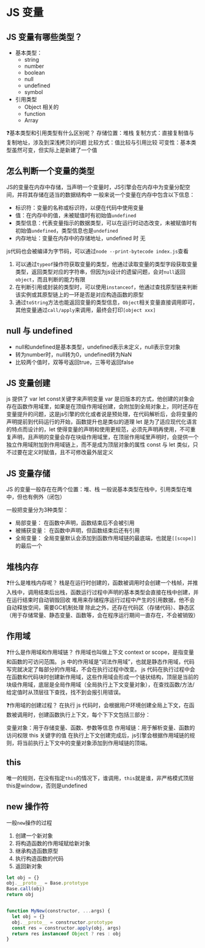# JS 变量
## JS 变量有哪些类型？
- 基本类型：
  - string
  - number
  - boolean
  - null
  - undefined
  - symbol
- 引用类型
  - Object 相关的
  - function
  - Array

❓基本类型和引用类型有什么区别呢？ 
存储位置：堆栈 
复制方式：直接复制值与复制地址，涉及到深浅拷贝的问题 
比较方式：值比较与引用比较 
可变性：基本类型虽然可变，但实际上是新建了一个值

## 怎么判断一个变量的类型
JS的变量在内存中存储，当声明一个变量时，JS引擎会在内存中为变量分配空间，并将其存储在适当的数据结构中
一般来说一个变量在内存中包含以下信息：
- 标识符：变量的名称或标识符，以便在代码中使用变量
- 值：在内存中的值，未被赋值时有初始值`undefined`
- 类型信息：代表变量指示的数据类型，可以在运行时动态改变，未被赋值时有初始值`undefined`，类型信息也是`undefined`
- 内存地址：变量在内存中的存储地址，undefined 时 无

js代码也会被编译为字节码，可以通过`node --print-bytecode index.js`查看

1. 可以通过`typeof`操作符获取变量的类型，他通过读取变量的类型字段获取变量类型，返回类型对应的字符串，但因为js设计的遗留问题，会对`null`返回`object`，而且判断的能力有限
2. 在判断引用或封装的类型时，可以使用`instanceof`，他通过查找原型链来判断该实例或其原型链上的一环是否是对应构造函数的原型
3. 通过`toString`方法也能返回变量的类型信息，`Object`相关变量直接调用即可，其他变量通过`call/apply`来调用，最终会打印`[object xxx]`

## null 与 undefined
- null和undefined是基本类型，undefined表示未定义，null表示空对象
- 转为number时，null转为0，undefined转为NaN
- 比较两个值时，双等号返回true，三等号返回false

## JS 变量创建
js 提供了 var let const关键字来声明变量
var 是旧版本的方式，他创建的对象会存在函数作用域里，如果是在顶级作用域创建，会附加到全局对象上，同时还存在变量提升的问题，这是js引擎的优化或者说是预处理，在代码解析后，会将变量的声明提前到代码运行的开始，函数提升也是类似的道理 
let 是为了适应现代化语言的特点而设计的，let 使得变量的声明和使用更规范，必须先声明再使用，不可重复声明，且声明的变量会存在块级作用域里，在顶层作用域里声明时，会提供一个独立作用域附加到作用域链上，而不是成为顶层对象的属性 
const 与 let 类似，只不过要在定义时赋值，且不可修改最外层定义

## JS 变量存储
JS 的变量一般存在在两个位置：堆、栈
一般说基本类型在栈中，引用类型在堆中，但也有例外（闭包）

一般把变量分为3种类型：
- 局部变量：
  在函数中声明，函数结束后不会被引用
- 被捕获变量：
  在函数中声明，但函数结束后还有引用
- 全局变量：
  全局变量默认会添加到函数作用域链的最底端，也就是`[[scope]]`的最后一个

## 堆栈内存
❓什么是堆栈内存呢？ 
栈是在运行时创建的，函数被调用时会创建一个栈帧，并推入栈中，调用结束后出栈，函数运行过程中声明的基本类型会直接在栈中创建，并在运行结束时自动销毁回收 
堆用来存储程序运行过程中产生的引用数据，他不会自动释放空间，需要GC机制处理 除此之外，还存在代码区（存储代码）、静态区（用于存储常量、静态变量、函数等，会在程序运行期间一直存在，不会被销毁）

## 作用域
❓什么是作用域和作用域链？ 
作用域也叫做上下文 context or scope，是指变量和函数的可访问范围。
js 中的作用域是“词法作用域”，也就是静态作用域，代码写完就决定了每部分的作用域，不会在执行过程中改变。 
js 代码在执行过程中会在函数和代码块时创建新作用域，这些作用域会形成一个链状结构，顶层是当前的块级作用域，底层是全局作用域（全局执行上下文变量对象），在查找函数/方法/给定值时从顶层往下查找，找不到会报引用错误。

❓作用域的创建过程？ 
在执行 js 代码时，会根据用户环境创建全局上下文，在函数被调用时，创建函数执行上下文，每个下下文包括三部分：

变量对象：用于存储变量、函数、参数等信息
作用域链：用于解析变量、函数的访问权限
this 关键字的值 在执行上下文创建完成后，js引擎会根据作用域链的规则，将当前执行上下文中的变量对象添加到作用域链的顶端。

## this
唯一的规则，在没有指定`this`的情况下，谁调用，`this`就是谁，非严格模式顶层this是window，否则是undefined

## new 操作符
一般`new`操作的过程
1. 创建一个新对象
2. 将构造函数的作用域赋给新对象
3. 继承构造函数原型
4. 执行构造函数的代码
5. 返回新对象

```js
let obj = {}
obj.__proto__ = Base.prototype
Base.call(obj)
return obj


function MyNew(constructor, ...args) {
  let obj = {}
  obj.__proto__ = constructor.prototype
  const res = constructor.apply(obj, args)
  return res instanceof Object ? res : obj
}
```


